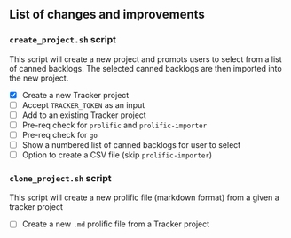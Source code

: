 ## List of changes and improvements
### `create_project.sh` script
This script will create a new project and promots users to select from a list of canned backlogs. The selected canned backlogs are then imported into the new project. 
- [x] Create a new Tracker project
- [ ] Accept `TRACKER_TOKEN` as an input
- [ ] Add to an existing Tracker project
- [ ] Pre-req check for `prolific` and `prolific-importer` 
- [ ] Pre-req check for `go`
- [ ] Show a numbered list of canned backlogs for user to select
- [ ] Option to create a CSV file (skip `prolific-importer`)

### `clone_project.sh` script
This script will create a new prolific file (markdown format) from a given a tracker project
- [ ] Create a new `.md` prolific file from a Tracker project

